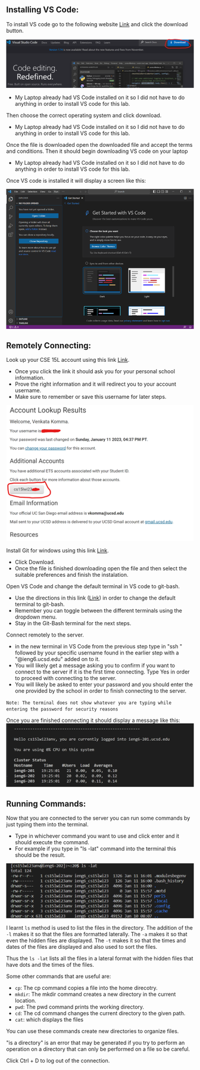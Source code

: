 ## Installing VS Code: 
To install VS code go to the following website [Link](https://code.visualstudio.com/) and click the download button.

![](vsCode.png)

* My Laptop already had VS Code installed on it so I did not have to do anything in order to install VS code for this lab.
      
Then choose the correct operating system and click download. 
* My Laptop already had VS Code installed on it so I did not have to do anything in order to install VS code for this lab. 

Once the file is downloaded open the downloaded file and accept the terms and conditions. Then it should begin downloading VS code on your laptop
* My Laptop already had VS Code installed on it so I did not have to do anything in order to install VS code for this lab. 

Once VS code is installed it will display a screen like this:

![](vsCode1.png)

## Remotely Connecting: 
Look up your CSE 15L account using this link [Link](https://sdacs.ucsd.edu/~icc/index.php).
   * Once you click the link it should ask you for your personal school information. 
   * Prove the right information and it will redirect you to your account username. 
   * Make sure to remember or save this username for later steps.

![](lookup.png)
   
Install Git for windows using this link [Link](https://gitforwindows.org/).
   * Click Download. 
   * Once the file is finished downloading open the file and then select the suitable preferences and finish the instalation. 

Open VS Code and change the default terminal in VS code to git-bash.
   * Use the directions in this link ([Link](https://stackoverflow.com/a/50527994)) in order to change the default terminal to git-bash.
   * Remember you can toggle between the different terminals using the dropdown menu.
   * Stay in the Git-Bash terminal for the next steps. 

Connect remotely to the server. 
   * in the new terminal in VS Code from the previous step type in "ssh " followed by your specific username found in the earlier step with a "@ieng6.ucsd.edu" added on to it. 
   * You will likely get a message asking you to confirm if you want to connect to the server if it is the first time connecting. Type Yes in order to proceed with connecting to the server. 
   * You will likely be asked to enter your password and you should enter the one provided by the school in order to finish connecting to the server. 
   
   `Note: The terminal does not show whatever you are typing while entering the password for security reasons`

Once you are finished connecting it should display a message like this:
![](server.png)

## Running Commands: 

Now that you are connected to the server you can run some commands by just typing them into the terminal.
   * Type in whichever command you want to use and click enter and it should execute the command. 
   * For example if you type in "ls -lat" command into the terminal this should be the result. 

![](command.png)

I learnt `ls` method is used to list the files in the directory. The addition of the `-l` makes it so that the files are formatted laterally. The `-a` makes it so that even the hidden files are displayed. The `-t` makes it so that the times and dates of the files are displayed and also used to sort the files. 

Thus the `ls -lat` lists all the files in a lateral format with the hidden files that have dots and the times of the files. 

Some other commands that are useful are:
* `cp`: The cp command copies a file into the home direcotry. 
* `mkdir`: The mkdir command creates a new directory in the current location.
* `pwd`: The pwd command prints the working directory.
* `cd`: The cd command changes the current directory to the given path. 
* `cat`: which displays the files

You can use these commands create new directories to organize files.

"is a directory" is an error that may be generated if you try to perform an operation on a directory that can only be performed on a file so be careful. 

Click Ctrl + D to log out of the connection.
